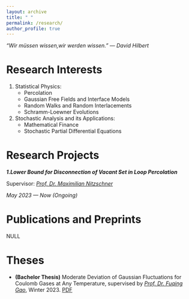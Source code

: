 ```yaml
---
layout: archive
title: " "
permalink: /research/
author_profile: true
---
```


*“Wir müssen wissen,wir werden wissen.” ― David Hilbert*

Research Interests
===

1. Statistical Physics:
   - Percolation
   - Gaussian Free Fields and Interface Models
   - Random Walks and Random Interlacements
   - Schramm-Loewner Evolutions
2. Stochastic Analysis and its Applications:
   - Mathematical Finance
   - Stochastic Partial Differential Equations

Research Projects
===

***1.Lower Bound for Disconnection of Vacant Set in Loop Percolation***

Supervisor: *[Prof. Dr. Maximilian Nitzschner](https://www.math.hkust.edu.hk/~mnitzschner/)*

*May 2023 — Now (Ongoing)*

Publications and Preprints
===
NULL

Theses
===
- **(Bachelor Thesis)** Moderate Deviation of Gaussian Fluctuations for Coulomb Gases at Any Temperature, supervised by *[Prof. Dr. Fuqing Gao](https://www.semanticscholar.org/author/F.-Gao/2658205)*, Winter 2023. [PDF](../files/theses/btc.pdf)

<br>
<br>
<br>
<br>
<br>
<br>
<br>
<br>
<br>
<br>
<br>
<br>
